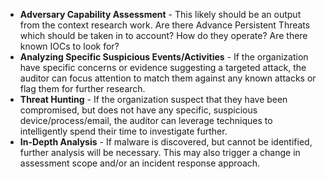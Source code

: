 
* **Adversary Capability Assessment** - This likely should be an output from the context research work. Are there Advance Persistent Threats which should be taken in to account? How do they operate? Are there known IOCs to look for?
* **Analyzing Specific Suspicious Events/Activities** - If the organization have specific concerns or evidence suggesting a targeted attack, the auditor can focus attention to match them against any known attacks or flag them for further research.
* **Threat Hunting** - If the organization suspect that they have been compromised, but does not have any specific, suspicious device/process/email, the auditor can leverage techniques to intelligently spend their time to investigate further.
* **In-Depth Analysis** - If malware is discovered, but cannot be identified, further analysis will be necessary. This may also trigger a change in assessment scope and/or an incident response approach.
